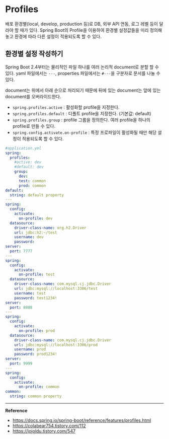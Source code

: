 # Profiles

배포 환경별(local, develop, production 등)로 DB, 외부 API 연동, 로그 레벨 등이 달라야 할 때가 있다.
Spring Boot의 Profile을 이용하여 환경별 설정값들을 미리 정의해놓고 환경에 따라 다른 설정이 적용되도록 할 수 있다.

## 환경별 설정 작성하기
Spring Boot 2.4부터는 물리적인 파일 하나를 여러 논리적 document로 분할 할 수 있다.
yaml 파일에서는 `---`, properties 파일에서는 `#---`을 구분자로 문서를 나눌 수 있다.

document는 위에서 아래 순으로 처리되기 때문에 뒤에 있는 document는 앞에 있는 document를 오버라이드한다.

- `spring.profiles.active` : 활성화할 profile을 지정한다.
- `spring.profiles.default` : 디폴트 profile을 지정한다. (기본값: default)
- `spring.profiles.group` : profile 그룹을 정의한다. 여러 profile을 하나의 profile로 만들 수 있다.
- `spring.config.activate.on-profile` : 특정 프로파일이 활성화될 때만 해당 설정이 적용되도록 할 수 있다.

```yaml
#application.yml
spring:
  profiles:
    #active: dev
    #default: dev
    group:
      dev:
      test: common
      prod: common
default:
  string: default property
---
spring:
  config:
    activate:
      on-profile: dev
  datasource:
    driver-class-name: org.h2.Driver
    url: jdbc:h2:~/test
    username: dev
    password:
server:
  port: 7777
---
spring:
  config:
    activate:
      on-profile: test
  datasource:
    driver-class-name: com.mysql.cj.jdbc.Driver
    url: jdbc:mysql://localhost:3306/test
    username: test
    password: test1234!
server:
  port: 8888
---
spring:
  config:
    activate:
      on-profile: prod
  datasource:
    driver-class-name: com.mysql.cj.jdbc.Driver
    url: jdbc:mysql://localhost:3306/prod
    username: prod
    password: prod1234!
server:
  port: 9999
---
spring:
  config:
    activate:
      on-profile: common
common:
  string: common property
```

---
**Reference**<br>
- https://docs.spring.io/spring-boot/reference/features/profiles.html
- https://colabear754.tistory.com/112
- https://jojoldu.tistory.com/547
